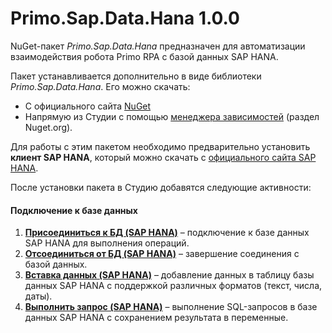 # Primo.Sap.Data.Hana 1.0.0

NuGet-пакет *Primo.Sap.Data.Hana* предназначен для автоматизации взаимодействия робота Primo RPA с базой данных SAP HANA. 

Пакет устанавливается дополнительно в виде библиотеки *Primo.Sap.Data.Hana*. Его можно скачать:  
- С официального сайта [NuGet](https://www.nuget.org/packages/Primo.Sap.Data.Hana)  
- Напрямую из Студии с помощью [менеджера зависимостей](https://docs.primo-rpa.ru/primo-rpa/primo-studio/projects/manage-dependencies#menedzher-zavisimostei) (раздел Nuget.org).  

Для работы с этим пакетом необходимо предварительно установить **клиент SAP HANA**, который можно скачать с [официального сайта SAP HANA](https://tools.hana.ondemand.com/#hanatools).

После установки пакета в Студию добавятся следующие активности:

#### Подключение к базе данных
1. **[Присоединиться к БД (SAP HANA)](https://docs.primo-rpa.ru/primo-rpa/g_elements/el_extra/sap-hana/connect_sap_hana)** – подключение к базе данных SAP HANA для выполнения операций.  
2. **[Отсоединиться от БД (SAP HANA)](https://docs.primo-rpa.ru/primo-rpa/g_elements/el_extra/sap-hana/disconnect_sap_hana)** – завершение соединения с базой данных.  
3. **[Вставка данных (SAP HANA)](https://docs.primo-rpa.ru/primo-rpa/g_elements/el_extra/sap-hana/insert)** – добавление данных в таблицу базы данных SAP HANA с поддержкой различных форматов (текст, числа, даты).  
4. **[Выполнить запрос (SAP HANA)](https://docs.primo-rpa.ru/primo-rpa/g_elements/el_extra/sap-hana/execute_query_sap_hana)** – выполнение SQL-запросов в базе данных SAP HANA с сохранением результата в переменные.

